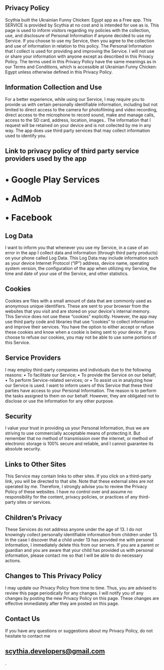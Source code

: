 <h2>Privacy Policy</h2>


Scythia built the Ukrainian Funny Chicken: Egypt app as a Free app. This SERVICE is provided by Scythia at no cost and is intended for use as is.
This page is used to inform visitors regarding my policies with the collection, use, and disclosure of Personal Information if anyone decided to use my Service.
If you choose to use my Service, then you agree to the collection and use of information in relation to this policy. The Personal Information that I collect is used for providing and improving the Service. I will not use or share your information with anyone except as described in this Privacy Policy.
The terms used in this Privacy Policy have the same meanings as in our Terms and Conditions, which is accessible at Ukrainian Funny Chicken: Egypt unless otherwise defined in this Privacy Policy.

<h2>Information Collection and Use</h2>

For a better experience, while using our Service, I may require you to provide us with certain personally identifiable information, including but not limited to direct access to the camera for photofilming and video recording, direct access to the microphone to record sound, make and manage calls, access to the SD card, address, location, images.. The information that I request will be retained on your device and is not collected by me in any way.
The app does use third party services that may collect information used to identify you.

<h2>Link to privacy policy of third party service providers used by the app</h2>

<h1>•	Google Play Services

•	AdMob

•	Facebook</h1>

<h2>Log Data</h2>

I want to inform you that whenever you use my Service, in a case of an error in the app I collect data and information (through third party products) on your phone called Log Data. This Log Data may include information such as your device Internet Protocol (“IP”) address, device name, operating system version, the configuration of the app when utilizing my Service, the time and date of your use of the Service, and other statistics.

<h2>Cookies</h2>

Cookies are files with a small amount of data that are commonly used as anonymous unique identifiers. These are sent to your browser from the websites that you visit and are stored on your device's internal memory.
This Service does not use these “cookies” explicitly. However, the app may use third party code and libraries that use “cookies” to collect information and improve their services. You have the option to either accept or refuse these cookies and know when a cookie is being sent to your device. If you choose to refuse our cookies, you may not be able to use some portions of this Service.


<h2>Service Providers</h2>

I may employ third-party companies and individuals due to the following reasons:
•	To facilitate our Service;
•	To provide the Service on our behalf;
•	To perform Service-related services; or
•	To assist us in analyzing how our Service is used.
I want to inform users of this Service that these third parties have access to your Personal Information. The reason is to perform the tasks assigned to them on our behalf. However, they are obligated not to disclose or use the information for any other purpose.

<h2>Security</h2>

I value your trust in providing us your Personal Information, thus we are striving to use commercially acceptable means of protecting it. But remember that no method of transmission over the internet, or method of electronic storage is 100% secure and reliable, and I cannot guarantee its absolute security.

<h2>Links to Other Sites</h2>

This Service may contain links to other sites. If you click on a third-party link, you will be directed to that site. Note that these external sites are not operated by me. Therefore, I strongly advise you to review the Privacy Policy of these websites. I have no control over and assume no responsibility for the content, privacy policies, or practices of any third-party sites or services.



<h2>Children’s Privacy</h2>

These Services do not address anyone under the age of 13. I do not knowingly collect personally identifiable information from children under 13. In the case I discover that a child under 13 has provided me with personal information, I immediately delete this from our servers. If you are a parent or guardian and you are aware that your child has provided us with personal information, please contact me so that I will be able to do necessary actions.

<h2>Changes to This Privacy Policy</h2>

I may update our Privacy Policy from time to time. Thus, you are advised to review this page periodically for any changes. I will notify you of any changes by posting the new Privacy Policy on this page. These changes are effective immediately after they are posted on this page.

<h2>Contact Us</h2>

If you have any questions or suggestions about my Privacy Policy, do not hesitate to contact me <h2> scythia.developers@gmail.com </h2>.

